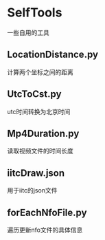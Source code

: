 # SelfTools
一些自用的工具

## LocationDistance.py
计算两个坐标之间的距离

## UtcToCst.py
utc时间转换为北京时间

## Mp4Duration.py
读取视频文件的时间长度

## iitcDraw.json
用于iitc的json文件

## forEachNfoFile.py
遍历更新nfo文件的具体信息